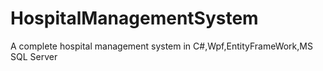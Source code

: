 # HospitalManagementSystem
A complete hospital management system in C#,Wpf,EntityFrameWork,MS SQL Server
